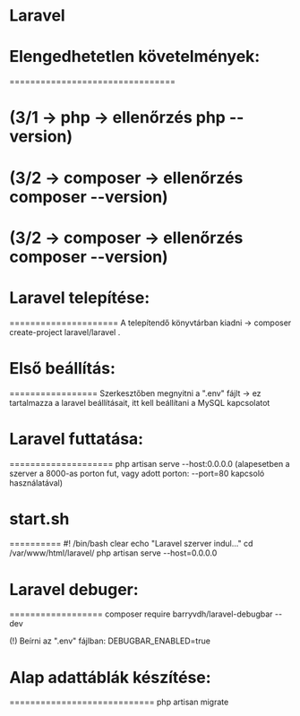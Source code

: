 # Laravel

# Elengedhetetlen követelmények:
================================
# (3/1 -> php -> ellenőrzés php --version)
# (3/2 -> composer -> ellenőrzés composer --version)
# (3/2 -> composer -> ellenőrzés composer --version)

# Laravel telepítése:
=====================
A telepítendő könyvtárban kiadni -> composer create-project laravel/laravel .

# Első beállítás:
=================
Szerkesztőben megnyitni a ".env" fájlt -> ez tartalmazza a laravel beállításait, itt kell beállítani a MySQL kapcsolatot

# Laravel futtatása:
====================
php artisan serve --host:0.0.0.0 (alapesetben a szerver a 8000-as porton fut, vagy adott porton: --port=80 kapcsoló használatával)

# start.sh
==========
#! /bin/bash
clear
echo "Laravel szerver indul..."
cd /var/www/html/laravel/
php artisan serve --host=0.0.0.0

# Laravel debuger:
==================
composer require barryvdh/laravel-debugbar --dev

(!) Beírni az ".env" fájlban: DEBUGBAR_ENABLED=true

# Alap adattáblák készítése:
============================
php artisan migrate